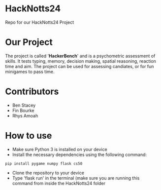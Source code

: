 # HackNotts24
Repo for our HackNotts24 Project

# Our Project
The project is called '**HackerBench**' and is a psychometric assessment of skills. It tests typing, memory, decision making, spatial reasoning, reaction time and aim. The project can be used for assessing candiates, or for fun minigames to pass time. 

# Contributors
- Ben Stacey
- Fin Bourke
- Rhys Amoah

# How to use
- Make sure Python 3 is installed on your device
- Install the necessary dependencies using the following command:
```
pip install pygame numpy flask cs50
```
- Clone the repository to your device
- Type 'flask run' in the terminal (make sure you are running this command from inside the HackNotts24 folder

